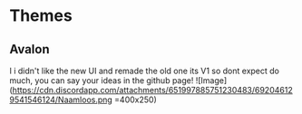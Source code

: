 # Themes
## Avalon
I i didn't like the new UI and remade the old one
its V1 so dont expect do much, you can say your ideas in the
github page! 
![Image](https://cdn.discordapp.com/attachments/651997885751230483/692046129541546124/Naamloos.png =400x250)
